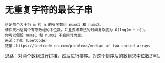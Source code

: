 # 无重复字符的最长子串
```
给定两个大小为 m 和 n 的有序数组 nums1 和 nums2。
请你找出这两个有序数组的中位数，并且要求算法的时间复杂度为 O(log(m + n))。
你可以假设 nums1 和 nums2 不会同时为空。
来源：力扣（LeetCode）
链接：https://leetcode-cn.com/problems/median-of-two-sorted-arrays
```

思路：对两个数组进行拼接，然后进行排序。对这个排序后的数组求中位数即可。

